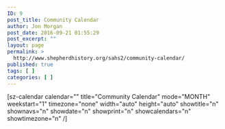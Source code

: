 ```yaml
---
ID: 9
post_title: Community Calendar
author: Jon Morgan
post_date: 2016-09-21 01:55:29
post_excerpt: ""
layout: page
permalink: >
  http://www.shepherdhistory.org/sahs2/community-calendar/
published: true
tags: [ ]
categories: [ ]
---
```

[sz-calendar calendar="" title="Community Calendar" mode="MONTH" weekstart="1" timezone="none" width="auto" height="auto" showtitle="n" shownavs="n" showdate="n" showprint="n" showcalendars="n" showtimezone="n" /]